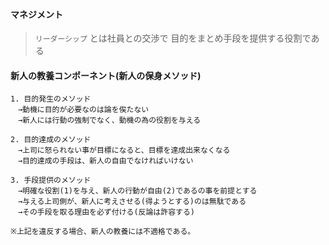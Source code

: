 #### マネジメント
> `リーダーシップ` とは社員との交渉で
> 目的をまとめ手段を提供する役割である

#### 新人の教養コンポーネント(新人の保身メソッド)
```
1. 目的発生のメソッド
　→動機に目的が必要なのは論を俟たない
　→新人には行動の強制でなく、動機の為の役割を与える

2. 目的達成のメソッド
　→上司に怒られない事が目標になると、目標を達成出来なくなる
　→目的達成の手段は、新人の自由でなければいけない

3. 手段提供のメソッド
　→明確な役割(1)を与え、新人の行動が自由(2)であるの事を前提とする
　→与える上司側が、新人に考えさせる(得ようとする)のは無駄である
　→その手段を取る理由を必ず付ける(反論は許容する)

※上記を違反する場合、新人の教養には不適格である。
```
